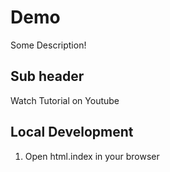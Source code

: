 # Demo 

Some Description!

## Sub header

Watch Tutorial on Youtube 

## Local Development 

1. Open html.index in your browser

